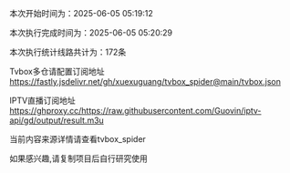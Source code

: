 
本次开始时间为：2025-06-05 05:19:12

本次执行完成时间为：2025-06-05 05:20:29

本次执行统计线路共计为：172条

Tvbox多仓请配置订阅地址 https://fastly.jsdelivr.net/gh/xuexuguang/tvbox_spider@main/tvbox.json

IPTV直播订阅地址 https://ghproxy.cc/https://raw.githubusercontent.com/Guovin/iptv-api/gd/output/result.m3u

当前内容来源详情请查看tvbox_spider

如果感兴趣,请复制项目后自行研究使用
